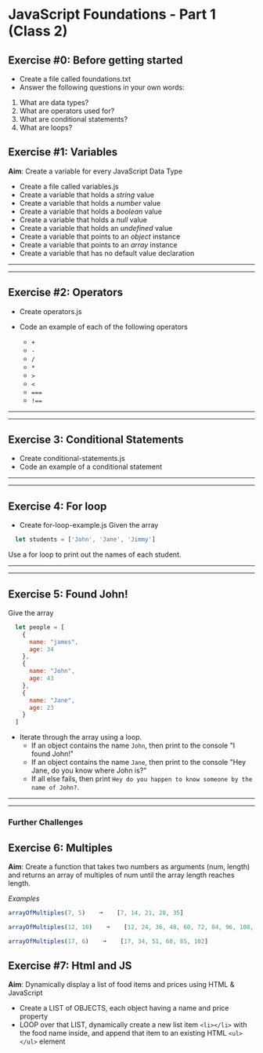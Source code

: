 # JavaScript Foundations - Part 1 (Class 2)

## Exercise #0: Before getting started 
- Create a file called foundations.txt 
- Answer the following questions in your own words:
1. What are data types? 
2. What are operators used for? 
3. What are conditional statements? 
4. What are loops? 

## Exercise #1: Variables

**Aim**: Create a variable for every JavaScript Data Type

- Create a file called variables.js
- Create a variable that holds a _string_ value
- Create a variable that holds a _number_ value
- Create a variable that holds a _boolean_ value
- Create a variable that holds a _null_ value
- Create a variable that holds an _undefined_ value
- Create a variable that points to an _object_ instance
- Create a variable that points to an _array_ instance
- Create a variable that has no default value declaration

---

---

## Exercise #2: Operators 
- Create operators.js

- Code an example of each of the following operators 
  - `+`
  - `-`
  - `/`
  - `*`
  - `>`
  - `<`
  - `===`
  - `!==`

---

---

## Exercise 3: Conditional Statements 
- Create conditional-statements.js
- Code an example of a conditional statement

---

---

## Exercise 4: For loop 
- Create for-loop-example.js
Given the array 
```js
  let students = ['John', 'Jane', 'Jimmy']
```

Use a for loop to print out the names of each student. 

---

---

## Exercise 5: Found John!

Give the array 
```js 
  let people = [
    {
      name: "james",
      age: 34
    }, 
    {
      name: "John",
      age: 43
    },
    {
      name: "Jane",
      age: 23
    }
  ]
```
- Iterate through the array using a loop. 
  - If an object contains the name `John`, then print to the console "I found John!"
  - If an object contains the name `Jane`, then print to the console "Hey Jane, do you know where John is?"
  - If all else fails, then print `Hey do you happen to know someone by the name of John?`.

---

---

### Further Challenges
## Exercise 6: Multiples

**Aim**: Create a function that takes two numbers as arguments (num, length) and returns an array of multiples of num until the array length reaches length.

_Examples_

```js
arrayOfMultiples(7, 5)    ➞    [7, 14, 21, 28, 35]

arrayOfMultiples(12, 10)    ➞    [12, 24, 36, 48, 60, 72, 84, 96, 108, 120]

arrayOfMultiples(17, 6)    ➞    [17, 34, 51, 68, 85, 102]
```

## Exercise #7: Html and JS

**Aim**: Dynamically display a list of food items and prices using HTML & JavaScript

- Create a LIST of OBJECTS, each object having a name and price property
- LOOP over that LIST, dynamically create a new list item `<li></li>` with the food name inside, and append that item to an existing HTML `<ul></ul>` element